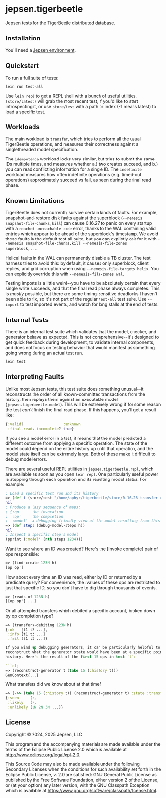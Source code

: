 # jepsen.tigerbeetle

Jepsen tests for the TigerBeetle distributed database.

## Installation

You'll need a [Jepsen environment](https://github.com/jepsen-io/jepsen?tab=readme-ov-file#setting-up-a-jepsen-environment).

## Quickstart

To run a full suite of tests:

```
lein run test-all
```

Use `lein repl` to get a REPL shell with a bunch of useful utilities.
`(store/latest)` will grab the most recent test, if you'd like to start
introspecting it, or use `store/test` with a path or index (-1 means latest) to
load a specific test.

## Workloads

The main workload is `transfer`, which tries to perform all the usual
TigerBeetle operations, and measures their correctness against a singlethreaded
model specification.

The `idempotence` workload looks very similar, but tries to submit the same IDs
multiple times, and measures whether a.) two creates succeed, and b.) you can
read conflicting information for a single ID. The `indefinite` workload
measures how often indefinite operations (e.g. timed-out operations)
approximately succeed vs fail, as seen during the final read phase.

## Known Limitations

TigerBeetle does not currently survive certain kinds of faults. For example,
snapshot-and-restore disk faults against the superblock (`--nemesis
snapshot-file-chunks,kill`) can cause 0.16.27 to panic on every startup with a
`reached unreachable code` error, thanks to the WAL containing valid entries
which appear to be ahead of the superblock's timestamp. We avoid these faults
in the default test-all suite, but you can explictly ask for it with `--nemesis
snapshot-file-chunks,kill --nemesis-file-zones superblock,...`.

Helical faults in the WAL can permanently disable a TB cluster. The test
harness tries to avoid this: by default, it causes only superblock, client
replies, and grid corruption when using `--nemesis-file-targets helix`. You can
explicitly override this with `--nemesis-file-zones wal`.

Testing imports is a little weird--you have to be absolutely certain that every
single write succeeds, and that the final read phase always completes. This is
*mostly* possible, but there are some timing-sensitive deadlocks I haven't been
able to fix, so it's not part of the regular `test-all` test suite. Use
`--import` to test imported events, and watch for long stalls at the end of
tests.

## Internal Tests

There is an internal test suite which validates that the model, checker, and
generator behave as expected. This is not comprehensive--it's designed to get
quick feedback during development, to validate internal components, and does
not focus on testing behavior that would manifest as something going wrong
during an actual test run.

```
lein test
```

## Interpreting Faults

Unlike most Jepsen tests, this test suite does something unusual--it
reconstructs the order of all known-committed transactions from the history,
then replays them against an executable model (`jepsen.tigerbeetle.model`). This will be extremely wrong if for some reason the test *can't* finish the final read phase. If this happens, you'll get a result like:

```clj
{:valid?                  :unknown
 :final-reads-incomplete? true}
```

If you see a model error in a test, it means that the model predicted a
different outcome from applying a specific operation. The state of the model
could depend on the entire history up until that operation, and the model state
itself can be extremely large. Both of these make it difficult to debug model
errors.

There are several useful REPL utilities in `jepsen.tigerbeetle.repl`, which are available as soon as you open `lein repl`. One particularly useful power is stepping through each operation and its resulting model states. For example:

```clj
; Load a specific test run and its history
=> (def t (store/test "/home/aphyr/tigerbeetle/store/0.16.26 transfer c=all /20250211T171636.094-0600")) (def h (:history t))
nil
; Produce a lazy sequence of maps:
; {:op      the invocation
;  :op'     the completion
;  :model'  a debugging-friendly view of the model resulting from this op}
=> (def steps (debug-model-steps h))
nil
; Inspect a specific step's model
(pprint (:model' (nth steps 1234)))
```

Want to see where an ID was created? Here's the [invoke complete] pair of ops
responsible:

```clj
=> (find-create 123N h)
[op op']
```

How about every time an ID was read, either by ID or returned by a predicate
query? For convenience, the :values of these ops are restricted to just that
specific ID, so you don't have to dig through thousands of events.

```clj
=> (reads-of 123N h)
[[op op'] ...]
```

Or all attempted transfers which debited a specific account, broken down by
op completion type?

```clj
=> (transfers-debiting 123N h)
{:ok   [t1 t2 ...],
 :info [t1 t2 ...]
 :fail [t1 t2 ...]}

If you wind up debugging generators, it can be particularly helpful to
reconstruct what the generator state would have been at a specific point in the
history. Here's the result of the first 15 ops in test `t`:

```clj
=> (reconstruct-generator t (take 15 (:history t)))
GenContext{...}
```

What transfers did we know about at that time?

```clj
=> (->> (take 15 (:history t)) (reconstruct-generator t) :state :transfers lm/debug pprint)
{:seen     (),
 :likely   (),
 :unlikely (1N 2N 3N ...)}
```

## License

Copyright © 2024, 2025 Jepsen, LLC

This program and the accompanying materials are made available under the
terms of the Eclipse Public License 2.0 which is available at
http://www.eclipse.org/legal/epl-2.0.

This Source Code may also be made available under the following Secondary
Licenses when the conditions for such availability set forth in the Eclipse
Public License, v. 2.0 are satisfied: GNU General Public License as published by
the Free Software Foundation, either version 2 of the License, or (at your
option) any later version, with the GNU Classpath Exception which is available
at https://www.gnu.org/software/classpath/license.html.
